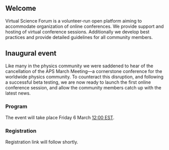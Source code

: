 ## Welcome

Virtual Science Forum is a volunteer-run open platform aiming to accommodate organization of online conferences.
We provide support and hosting of virtual conference sessions.
Additionally we develop best practices and provide detailed guidelines for all community members.

## Inaugural event

Like many in the physics community we were saddened to hear of the cancellation of the APS March Meeting—a cornerstone conference for the worldwide physics community.
To counteract this disruption, and following a successful beta testing, we are now ready to launch the first online conference session, and allow the community members catch up with the latest news.

### Program

The event will take place Friday 6 March [12:00 EST](https://arewemeetingyet.com/New%20York/2020-03-06/12:00/Virtual%20Science%20Forum%20inaugural%20meeting#eyJ1cmwiOiJodHRwczovL3ZpcnR1YWxzY2llbmNlZm9ydW0ub3JnLyJ9).

### Registration

Registration link will follow shortly.
